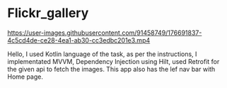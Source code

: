 # Flickr_gallery




https://user-images.githubusercontent.com/91458749/176691837-4c5cd4de-ce28-4ea1-ab30-cc3edbc201e3.mp4

Hello, 
  I used Kotlin language of the task, as per the instructions, I implementated MVVM, Dependency Injection using Hilt, used Retrofit for the given api to fetch the images. This app also has the lef nav bar with Home page.
  

